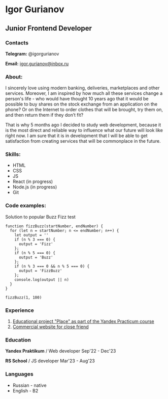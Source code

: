 # Igor Gurianov

## Junior Frontend Developer

### Contacts

**Telegram:** @igorgurianov

**Email:** igor.gurianov@inbox.ru

### About:

I sincerely love using modern banking, deliveries, marketplaces and other services. Moreover, I am inspired by how much all these services change a person's life - who would have thought 10 years ago that it would be possible to buy shares on the stock exchange from an application on the phone? Or on the Internet to order clothes that will be brought, try them on, and then return them if they don’t fit?

That is why 5 months ago I decided to study web development, because it is the most direct and reliable way to influence what our future will look like right now. I am sure that it is in development that I will be able to get satisfaction from creating services that will be commonplace in the future.

### Skills:

- HTML
- CSS
- JS
- React (in progress)
- Node.js (in progress)
- Git

### Code examples:

Solution to popular Buzz Fizz test

```
function fizzBuzz(startNumber, endNumber) {
  for (let n = startNumber; n <= endNumber; n++) {
    let output = ''
    if (n % 3 === 0) {
      output = 'Fizz'
    };
    if (n % 5 === 0) {
      output = 'Buzz'
    };
    if (n % 3 === 0 && n % 5 === 0) {
      output = 'FizzBuzz'
    };
    console.log(output || n)
  }
}

fizzBuzz(1, 100)
```

### Experience

1. [Educational project "Place" as part of the Yandex Practicum course](https://github.com/igorgurianov/mesto-project)
2. [Commercial website for close friend](https://github.com/igorgurianov/web-traktor)

### Education

**Yandex Praktikum** / Web developer Sep'22 - Dec'23

**RS School** / JS developer Mar'23 - Aug'23

### Languages

- Russian - native
- English - B2
